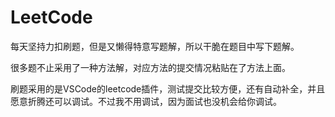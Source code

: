 # LeetCode
每天坚持力扣刷题，但是又懒得特意写题解，所以干脆在题目中写下题解。

很多题不止采用了一种方法解，对应方法的提交情况粘贴在了方法上面。

刷题采用的是VSCode的leetcode插件，测试提交比较方便，还有自动补全，并且愿意折腾还可以调试。不过我不用调试，因为面试也没机会给你调试。
